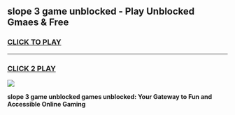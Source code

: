 
## slope 3 game unblocked - Play Unblocked Gmaes & Free
<h3>
<a href="https://news.freeplayer.one?title=slope_3_game_unblocked&ref=23F">CLICK TO PLAY</a></h3>
<hr>

<h3>
<a href="https://news.freeplayer.one?title=slope_3_game_unblocked&ref=23F">CLICK 2 PLAY</a>
  
</h3>

<a href="https://news.freeplayer.one?title=slope_3_game_unblocked&ref=23F/"><img src="https://clearcache.store/games.png"></a>


**slope 3 game unblocked games unblocked: Your Gateway to Fun and Accessible Online Gaming**
